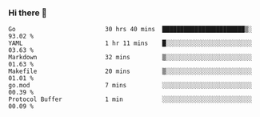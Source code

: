 ### Hi there 👋

<!--
**yeya24/yeya24** is a ✨ _special_ ✨ repository because its `README.md` (this file) appears on your GitHub profile.

Here are some ideas to get you started:

- 🔭 I’m currently working on ...
- 🌱 I’m currently learning ...
- 👯 I’m looking to collaborate on ...
- 🤔 I’m looking for help with ...
- 💬 Ask me about ...
- 📫 How to reach me: ...
- 😄 Pronouns: ...
- ⚡ Fun fact: ...
-->

<!--START_SECTION:waka-->

```text
Go                         30 hrs 40 mins  ███████████████████████▒░   93.02 %
YAML                       1 hr 11 mins    █░░░░░░░░░░░░░░░░░░░░░░░░   03.63 %
Markdown                   32 mins         ▒░░░░░░░░░░░░░░░░░░░░░░░░   01.63 %
Makefile                   20 mins         ▒░░░░░░░░░░░░░░░░░░░░░░░░   01.01 %
go.mod                     7 mins          ░░░░░░░░░░░░░░░░░░░░░░░░░   00.39 %
Protocol Buffer            1 min           ░░░░░░░░░░░░░░░░░░░░░░░░░   00.09 %
```

<!--END_SECTION:waka-->
